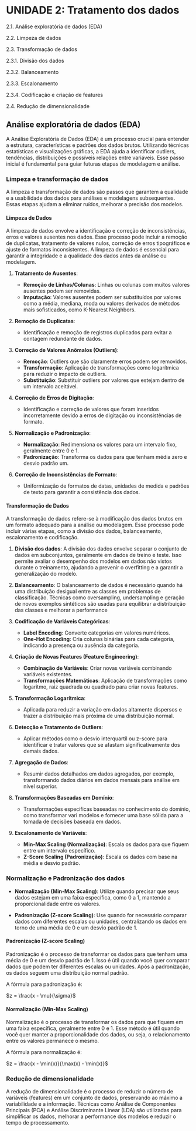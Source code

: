 # UNIDADE 2: Tratamento dos dados

2.1. Análise exploratória de dados (EDA)

2.2. Limpeza de dados

2.3. Transformação de dados

2.3.1. Divisão dos dados

2.3.2. Balanceamento

2.3.3. Escalonamento

2.3.4. Codificação e criação de features

2.4. Redução de dimensionalidade

## Análise exploratória de dados (EDA)
A Análise Exploratória de Dados (EDA) é um processo crucial para entender a estrutura, características e padrões dos dados brutos. Utilizando técnicas estatísticas e visualizações gráficas, a EDA ajuda a identificar outliers, tendências, distribuições e possíveis relações entre variáveis. Esse passo inicial é fundamental para guiar futuras etapas de modelagem e análise.

### Limpeza e transformação de dados

A limpeza e transformação de dados são passos que garantem a qualidade e a usabilidade dos dados para análises e modelagens subsequentes. Essas etapas ajudam a eliminar ruídos, melhorar a precisão dos modelos.

#### Limpeza de Dados

A limpeza de dados envolve a identificação e correção de inconsistências, erros e valores ausentes nos dados. Esse processo pode incluir a remoção de duplicatas, tratamento de valores nulos, correção de erros tipográficos e ajuste de formatos inconsistentes. A limpeza de dados é essencial para garantir a integridade e a qualidade dos dados antes da análise ou modelagem.

1. **Tratamento de Ausentes**:
    - **Remoção de Linhas/Colunas**: Linhas ou colunas com muitos valores ausentes podem ser removidas.
    - **Imputação**: Valores ausentes podem ser substituídos por valores como a média, mediana, moda ou valores derivados de métodos mais sofisticados, como K-Nearest Neighbors.

2. **Remoção de Duplicatas**:
    - Identificação e remoção de registros duplicados para evitar a contagem redundante de dados.

3. **Correção de Valores Anômalos (Outliers)**:
    - **Remoção**: Outliers que são claramente erros podem ser removidos.
    - **Transformação**: Aplicação de transformações como logarítmica para reduzir o impacto de outliers.
    - **Substituição**: Substituir outliers por valores que estejam dentro de um intervalo aceitável.

4. **Correção de Erros de Digitação**:
    - Identificação e correção de valores que foram inseridos incorretamente devido a erros de digitação ou inconsistências de formato.

5. **Normalização e Padronização**:
    - **Normalização**: Redimensiona os valores para um intervalo fixo, geralmente entre 0 e 1.
    - **Padronização**: Transforma os dados para que tenham média zero e desvio padrão um.

6. **Correção de Inconsistências de Formato**:
    - Uniformização de formatos de datas, unidades de medida e padrões de texto para garantir a consistência dos dados.

#### Transformação de Dados

A transformação de dados refere-se à modificação dos dados brutos em um formato adequado para a análise ou modelagem. Esse processo pode incluir várias etapas, como a divisão dos dados, balanceamento, escalonamento e codificação.

1. **Divisão dos dados**:
A divisão dos dados envolve separar o conjunto de dados em subconjuntos, geralmente em dados de treino e teste. Isso permite avaliar o desempenho dos modelos em dados não vistos durante o treinamento, ajudando a prevenir o overfitting e a garantir a generalização do modelo.

2. **Balanceamento**:
O balanceamento de dados é necessário quando há uma distribuição desigual entre as classes em problemas de classificação. Técnicas como oversampling, undersampling e geração de novos exemplos sintéticos são usadas para equilibrar a distribuição das classes e melhorar a performance 

3. **Codificação de Variáveis Categóricas**:
    - **Label Encoding**: Converte categorias em valores numéricos.
    - **One-Hot Encoding**: Cria colunas binárias para cada categoria, indicando a presença ou ausência da categoria.

4. **Criação de Novas Features (Feature Engineering)**:
    - **Combinação de Variáveis**: Criar novas variáveis combinando variáveis existentes.
    - **Transformações Matemáticas**: Aplicação de transformações como logaritmo, raiz quadrada ou quadrado para criar novas features.

5. **Transformação Logarítmica**:
    - Aplicada para reduzir a variação em dados altamente dispersos e trazer a distribuição mais próxima de uma distribuição normal.

6. **Detecção e Tratamento de Outliers**:
    - Aplicar métodos como o desvio interquartil ou z-score para identificar e tratar valores que se afastam significativamente dos demais dados.

7. **Agregação de Dados**:
    - Resumir dados detalhados em dados agregados, por exemplo, transformando dados diários em dados mensais para análise em nível superior.

8. **Transformações Baseadas em Domínio**:
    - Transformações específicas baseadas no conhecimento do domínio, como transformar vari modelos e fornecer uma base sólida para a tomada de decisões baseada em dados.

9. **Escalonamento de Variáveis**:
    - **Min-Max Scaling (Normalização)**: Escala os dados para que fiquem entre um intervalo específico.
    - **Z-Score Scaling (Padronização)**: Escala os dados com base na média e desvio padrão.
  
### Normalização e Padronização dos dados

* **Normalização (Min-Max Scaling)**: Utilize quando precisar que seus dados estejam em uma faixa específica, como 0 a 1, mantendo a proporcionalidade entre os valores.
  
* **Padronização (Z-score Scaling)**: Use quando for necessário comparar dados com diferentes escalas ou unidades, centralizando os dados em torno de uma média de 0 e um desvio padrão de 1.

#### Padronização (Z-score Scaling)

Padronização é o processo de transformar os dados para que tenham uma média de 0 e um desvio padrão de 1. Isso é útil quando você quer comparar dados que podem ter diferentes escalas ou unidades. Após a padronização, os dados seguem uma distribuição normal padrão.

A fórmula para padronização é:

$z = \frac{x - \mu}{\sigma}$

#### Normalização (Min-Max Scaling)

Normalização é o processo de transformar os dados para que fiquem em uma faixa específica, geralmente entre 0 e 1. Esse método é útil quando você quer manter a proporcionalidade dos dados, ou seja, o relacionamento entre os valores permanece o mesmo.

A fórmula para normalização é:

$z = \frac{x - \min(x)}{\max(x) - \min(x)}$

### Redução de dimensionalidade
A redução de dimensionalidade é o processo de reduzir o número de variáveis (features) em um conjunto de dados, preservando ao máximo a variabilidade e a informação. Técnicas como Análise de Componentes Principais (PCA) e Análise Discriminante Linear (LDA) são utilizadas para simplificar os dados, melhorar a performance dos modelos e reduzir o tempo de processamento.
